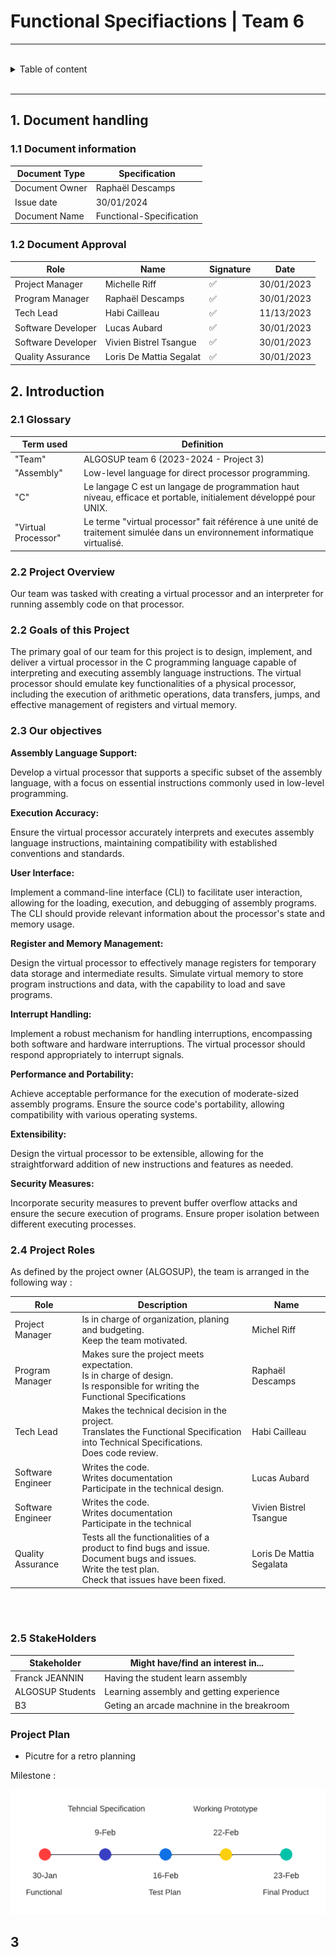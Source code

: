 # Functional Specifiactions | Team 6 

---

<br>
<details>
<summary> Table of content </summary>

- [Functional Specifications | Team 6]
(#functional-specifications--team-4)
    - [Table of content](#Table of content)
    

</details>
</br>

---
## 1. Document handling 

### 1.1 Document information 

| Document Type | Specification |
|---|---|
| Document Owner | Raphaël Descamps |
| Issue date | 30/01/2024 |
| Document Name | Functional-Specification|


### 1.2 Document Approval

| Role | Name | Signature | Date |
|---|---|---|---|
| Project Manager | Michelle Riff | ✅ | 30/01/2023 |
| Program Manager | Raphaël Descamps| ✅ |30/01/2023 |
| Tech Lead | Habi Cailleau | ✅ | 11/13/2023 |
| Software Developer | Lucas Aubard | ✅ | 30/01/2023 |
| Software Developer | Vivien Bistrel Tsangue |✅ | 30/01/2023|
| Quality Assurance | Loris De Mattia Segalat | ✅ | 30/01/2023 |


## 2. Introduction

### 2.1 Glossary

| Term used | Definition |
|---|---|
| "Team" | ALGOSUP team 6 (2023-2024 - Project 3) |
| "Assembly" | Low-level language for direct processor programming. |
| "C" | Le langage C est un langage de programmation haut niveau, efficace et portable, initialement développé pour UNIX. |
| "Virtual Processor" | Le terme "virtual processor" fait référence à une unité de traitement simulée dans un environnement informatique virtualisé. |

### 2.2 Project Overview 

Our team was tasked with creating a virtual processor and an interpreter for running assembly code on 
that processor.


### 2.2 Goals of this Project
The primary goal of our team for this project is to design, implement, and deliver a virtual processor in the C programming language capable of interpreting and executing assembly language instructions. The virtual processor should emulate key functionalities of a physical processor, including the execution of arithmetic operations, data transfers, jumps, and effective management of registers and virtual memory.

### 2.3 Our objectives

<b>Assembly Language Support:</b>

Develop a virtual processor that supports a specific subset of the assembly language, with a focus on essential instructions commonly used in low-level programming.

<b>Execution Accuracy:</b>

Ensure the virtual processor accurately interprets and executes assembly language instructions, maintaining compatibility with established conventions and standards.

<b>User Interface:</b>

Implement a command-line interface (CLI) to facilitate user interaction, allowing for the loading, execution, and debugging of assembly programs. The CLI should provide relevant information about the processor's state and memory usage.

<b>Register and Memory Management:</b>

Design the virtual processor to effectively manage registers for temporary data storage and intermediate results. Simulate virtual memory to store program instructions and data, with the capability to load and save programs.

<b>Interrupt Handling:</b>

Implement a robust mechanism for handling interruptions, encompassing both software and hardware interruptions. The virtual processor should respond appropriately to interrupt signals.

<b>Performance and Portability:</b>

Achieve acceptable performance for the execution of moderate-sized assembly programs. Ensure the source code's portability, allowing compatibility with various operating systems.

<b>Extensibility:</b>

Design the virtual processor to be extensible, allowing for the straightforward addition of new instructions and features as needed.

<b>Security Measures:</b>

Incorporate security measures to prevent buffer overflow attacks and ensure the secure execution of programs. Ensure proper isolation between different executing processes.


### 2.4 Project Roles 

As defined by the project owner (ALGOSUP), the team is arranged in the following way :

| Role | Description | Name |
|---|---|---|
| Project Manager | Is in charge of organization, planing and budgeting.<br>Keep the team motivated.  | Michel Riff |
| Program Manager | Makes sure the project meets expectation.<br>Is in charge of design.<br>Is responsible for writing the Functional Specifications | Raphaël Descamps |
| Tech Lead | Makes the technical decision in the project.<br>Translates the Functional Specification into Technical Specifications.<br> Does code review. | Habi Cailleau |
| Software Engineer | Writes the code.<br>Writes documentation<br>Participate in the technical design. | Lucas Aubard |
| Software Engineer | Writes the code.<br>Writes documentation<br>Participate in the technical  | Vivien Bistrel Tsangue |
| Quality Assurance |  Tests all the functionalities of a product to find bugs and issue.<br>Document bugs and issues.<br>Write the test plan.<br>Check that issues have been fixed.| Loris De Mattia Segalata |

<br></br>

### 2.5 StakeHolders 

| Stakeholder | Might have/find an interest in... |
|---|---|
| Franck JEANNIN | Having the student learn assembly  |
| ALGOSUP Students | Learning assembly and getting experience |
| B3 | Geting an arcade machnine in the breakroom |

### Project Plan 

- Picutre for a retro planning 

Milestone :  

 <img src="../FunctionalSpecification/Pictures/Milestone.png" alt="a yellow ball with a mouth" width>


## 3 